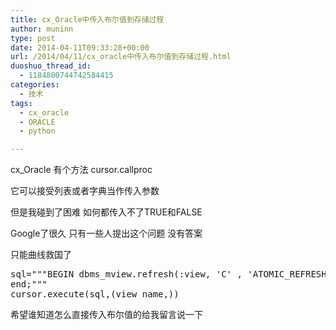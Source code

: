 ```yaml
---
title: cx_Oracle中传入布尔值到存储过程
author: muninn
type: post
date: 2014-04-11T09:33:28+00:00
url: /2014/04/11/cx_oracle中传入布尔值到存储过程.html
duoshuo_thread_id:
  - 1184800744742584415
categories:
  - 技术
tags:
  - cx_oracle
  - ORACLE
  - python

---
```

cx_Oracle 有个方法 cursor.callproc
  
它可以接受列表或者字典当作传入参数
  
但是我碰到了困难 如何都传入不了TRUE和FALSE

Google了很久 只有一些人提出这个问题 没有答案
  
只能曲线救国了

<pre class="lang:python decode:true ">sql="""BEGIN dbms_mview.refresh(:view, 'C' , 'ATOMIC_REFRESH' =&gt; FALSE );
end;"""
cursor.execute(sql,(view_name,))</pre>

希望谁知道怎么直接传入布尔值的给我留言说一下
